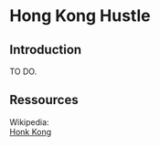 # Hong Kong Hustle

## Introduction

TO DO.

## Ressources

Wikipedia:\
[Honk Kong](https://en.wikipedia.org/wiki/Hong_Kong)
